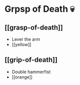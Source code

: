 # Grpsp of Death 💀

## [[grasp-of-death]]

- Lever the arm
- [[yellow]]

## [[grip-of-death]]

- Double hammerfist
- [[orange]]
